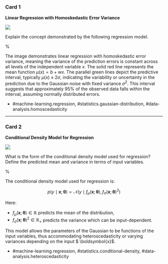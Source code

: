     
### Card 1

**Linear Regression with Homoskedastic Error Variance**

![](https://cdn.mathpix.com/cropped/2024_06_13_7978c08eaaee0a4861dag-1.jpg?height=331&width=449&top_left_y=240&top_left_x=429)

Explain the concept demonstrated by the following regression model.

% 

The image demonstrates linear regression with homoskedastic error variance, meaning the variance of the prediction errors is constant across all levels of the independent variable $x$. The solid red line represents the mean function $\mu(x) = b + wx$. The parallel green lines depict the predictive interval, typically $\mu(x) \pm 2\sigma$, indicating the variability or uncertainty in the prediction due to the Gaussian noise with fixed variance $\sigma^2$. This interval suggests that approximately 95% of the observed data falls within the interval, assuming normally distributed errors.

- #machine-learning.regression, #statistics.gaussian-distribution, #data-analysis.homoscedasticity

---

### Card 2

**Conditional Density Model for Regression**

![](https://cdn.mathpix.com/cropped/2024_06_13_7978c08eaaee0a4861dag-1.jpg?height=329&width=434&top_left_y=241&top_left_x=1143)

What is the form of the conditional density model used for regression? Define the predicted mean and variance in terms of input variables.

%

The conditional density model used for regression is:

$$
p(y \mid \boldsymbol{x} ; \boldsymbol{\theta}) = \mathcal{N}\left(y \mid f_{\mu}(\boldsymbol{x} ; \boldsymbol{\theta}), f_{\sigma}(\boldsymbol{x} ; \boldsymbol{\theta})^{2}\right)
$$

Here:

- $f_{\mu}(\boldsymbol{x} ; \boldsymbol{\theta}) \in \mathbb{R}$ predicts the mean of the distribution,
- $f_{\sigma}(\boldsymbol{x} ; \boldsymbol{\theta})^{2} \in \mathbb{R}_{+}$ predicts the variance which can be input-dependent.

This model allows the parameters of the Gaussian to be functions of the input variables, thus accommodating heteroscedasticity or varying variances depending on the input $ \boldsymbol{x}$.

- #machine-learning.regression, #statistics.conditional-density, #data-analysis.heteroscedasticity